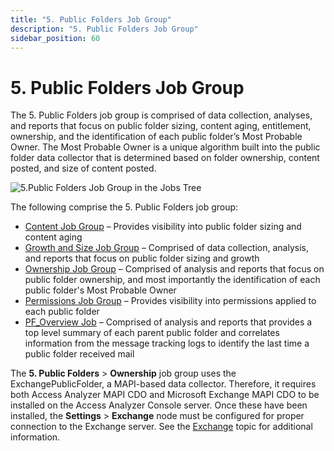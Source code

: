 ```yaml
---
title: "5. Public Folders Job Group"
description: "5. Public Folders Job Group"
sidebar_position: 60
---
```


# 5. Public Folders Job Group

The 5. Public Folders job group is comprised of data collection, analyses, and reports that focus on
public folder sizing, content aging, entitlement, ownership, and the identification of each public
folder’s Most Probable Owner. The Most Probable Owner is a unique algorithm built into the public
folder data collector that is determined based on folder ownership, content posted, and size of
content posted.

![5.Public Folders Job Group in the Jobs Tree](/images/accessanalyzer/12.0/solutions/exchange/publicfolders/jobstree.webp)

The following comprise the 5. Public Folders job group:

- [Content Job Group](/docs/accessanalyzer/12.0/solutions/exchange/publicfolders/content/overview.md) – Provides visibility into public folder sizing and
  content aging
- [Growth and Size Job Group](/docs/accessanalyzer/12.0/solutions/exchange/publicfolders/growthsize/overview.md) – Comprised of data collection, analysis, and
  reports that focus on public folder sizing and growth
- [Ownership Job Group](/docs/accessanalyzer/12.0/solutions/exchange/publicfolders/ownership/overview.md) – Comprised of analysis and reports that focus on
  public folder ownership, and most importantly the identification of each public folder's Most
  Probable Owner
- [Permissions Job Group](/docs/accessanalyzer/12.0/solutions/exchange/publicfolders/permissions/overview.md) – Provides visibility into permissions applied to
  each public folder
- [PF_Overview Job](/docs/accessanalyzer/12.0/solutions/exchange/publicfolders/pf_overview.md) – Comprised of analysis and reports that provides a top level
  summary of each parent public folder and correlates information from the message tracking logs to
  identify the last time a public folder received mail

The **5. Public Folders** > **Ownership** job group uses the ExchangePublicFolder, a MAPI-based data
collector. Therefore, it requires both Access Analyzer MAPI CDO and Microsoft Exchange MAPI CDO to
be installed on the Access Analyzer Console server. Once these have been installed, the
**Settings** > **Exchange** node must be configured for proper connection to the Exchange server.
See the [Exchange](/docs/accessanalyzer/12.0/admin/settings/exchange.md) topic for additional information.
